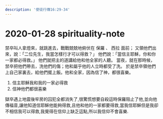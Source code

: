 ```yaml
---
description: '使徒行傳16:29-34'
---
```


# 2020-01-28 spirituality-note

禁卒叫人拿燈來，就跳進去，戰戰兢兢地俯伏在 保羅 、 西拉 面前； 又領他們出來，說：「二位先生，我當怎樣行才可以得救？」 他們說：「當信主耶穌，你和你一家都必得救。」 他們就把主的道講給他和他全家的人聽。 當夜，就在那時候，禁卒把他們帶去，洗他們的傷；他和屬乎他的人立時都受了洗。 於是禁卒領他們上自己家裏去，給他們擺上飯。他和全家，因為信了神，都很喜樂。

1. 信主耶穌我和我的一家必得救
2. 信神他們都很喜樂

獄卒遇上地震後牢房的囚犯全都消失了,很驚慌想要自殺這時保羅阻止了他,並向他傳福音,讓他知道信耶穌他能夠得救,且他和他的一家都要得救,當我信耶穌但是我卻不相信我可以得救,我覺得在信仰上缺乏這點,所以我信仰不會喜樂.



